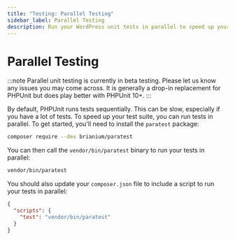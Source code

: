 ```yaml
---
title: "Testing: Parallel Testing"
sidebar_label: Parallel Testing
description: Run your WordPress unit tests in parallel to speed up your test suite.
---
```


# Parallel Testing

:::note
Parallel unit testing is currently in beta testing. Please let us know any issues
you may come across. It is generally a drop-in replacement for PHPUnit but does play
better with PHPUnit 10+.
:::

By default, PHPUnit runs tests sequentially. This can be slow, especially if you
have a lot of tests. To speed up your test suite, you can run tests in parallel.
To get started, you'll need to install the `paratest` package:

```bash
composer require --dev brianium/paratest
```

You can then call the `vendor/bin/paratest` binary to run your tests in parallel:

```bash
vendor/bin/paratest
```

You should also update your `composer.json` file to include a script to run your
tests in parallel:

```json
{
  "scripts": {
    "test": "vendor/bin/paratest"
  }
}
```
